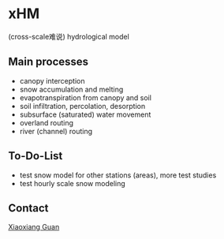# xHM
(cross-scale难说) hydrological model

## Main processes
- canopy interception
- snow accumulation and melting
- evapotranspiration from canopy and soil 
- soil infiltration, percolation, desorption
- subsurface (saturated) water movement
- overland routing
- river (channel) routing

## To-Do-List
- test snow model for other stations (areas), more test studies
- test hourly scale snow modeling 

## Contact
[Xiaoxiang Guan](https://www.gfz-potsdam.de/staff/guan.xiaoxiang/sec44)
